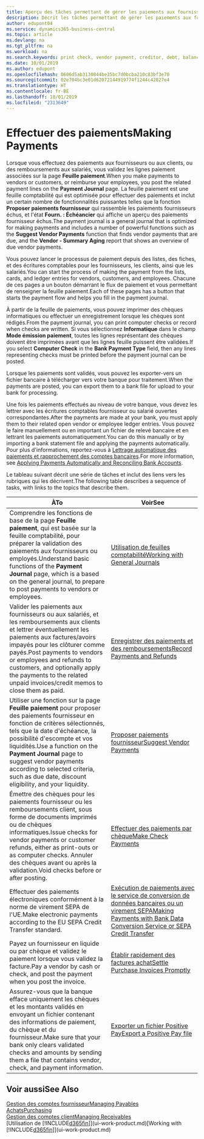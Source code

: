 ```yaml
---
title: Aperçu des tâches permettant de gérer les paiements aux fournisseurs| Microsoft Docs
description: Décrit les tâches permettant de gérer les paiements aux fournisseurs ou aux créditeurs, y compris la validation de lignes paiement et d'obtenir un aperçu du solde échu.
author: edupont04
ms.service: dynamics365-business-central
ms.topic: article
ms.devlang: na
ms.tgt_pltfrm: na
ms.workload: na
ms.search.keywords: print check, vendor payment, creditor, debt, balance due, AP
ms.date: 10/01/2019
ms.author: edupont
ms.openlocfilehash: 0606d5ab3130844be35bc7d0bcba210c83bf3e70
ms.sourcegitcommit: 02e704bc3e01d62072144919774f1244c42827e4
ms.translationtype: HT
ms.contentlocale: fr-BE
ms.lasthandoff: 10/01/2019
ms.locfileid: "2313649"
---
```

# <a name="making-payments"></a><span data-ttu-id="49214-103">Effectuer des paiements</span><span class="sxs-lookup"><span data-stu-id="49214-103">Making Payments</span></span>

<span data-ttu-id="49214-104">Lorsque vous effectuez des paiements aux fournisseurs ou aux clients, ou des remboursements aux salariés, vous validez les lignes paiement associées sur la page **Feuille paiement**.</span><span class="sxs-lookup"><span data-stu-id="49214-104">When you make payments to vendors or customers, or reimburse your employees, you post the related payment lines on the **Payment Journal** page.</span></span> <span data-ttu-id="49214-105">La feuille paiement est une feuille comptabilité qui est optimisée pour effectuer des paiements et inclut un certain nombre de fonctionnalités puissantes telles que la fonction **Proposer paiements fournisseur** qui rassemble les paiements fournisseurs échus, et l'état **Fourn. : Échéancier** qui affiche un aperçu des paiements fournisseur échus.</span><span class="sxs-lookup"><span data-stu-id="49214-105">The payment journal is a general journal that is optimized for making payments and includes a number of powerful functions such as the **Suggest Vendor Payments** function that finds vendor payments that are due, and the **Vendor - Summary Aging** report that shows an overview of due vendor payments.</span></span>  

<span data-ttu-id="49214-106">Vous pouvez lancer le processus de paiement depuis des listes, des fiches, et des écritures comptables pour les fournisseurs, les clients, ainsi que les salariés.</span><span class="sxs-lookup"><span data-stu-id="49214-106">You can start the process of making the payment from the lists, cards, and ledger entries for vendors, customers, and employees.</span></span> <span data-ttu-id="49214-107">Chacune de ces pages a un bouton démarrant le flux de paiement et vous permettant de renseigner la feuille paiement.</span><span class="sxs-lookup"><span data-stu-id="49214-107">Each of these pages has a button that starts the payment flow and helps you fill in the payment journal.</span></span>  

<span data-ttu-id="49214-108">À partir de la feuille de paiements, vous pouvez imprimer des chèques informatiques ou effectuer un enregistrement lorsque les chèques sont rédigés.</span><span class="sxs-lookup"><span data-stu-id="49214-108">From the payment journal, you can print computer checks or record when checks are written.</span></span> <span data-ttu-id="49214-109">Si vous sélectionnez **Informatique** dans le champ **Mode émission paiement**, toutes les lignes représentant des chèques doivent être imprimées avant que les lignes feuille puissent être validées.</span><span class="sxs-lookup"><span data-stu-id="49214-109">If you select **Computer Check** in the **Bank Payment Type** field, then any lines representing checks must be printed before the payment journal can be posted.</span></span>

<span data-ttu-id="49214-110">Lorsque les paiements sont validés, vous pouvez les exporter-vers un fichier bancaire à télécharger vers votre banque pour traitement.</span><span class="sxs-lookup"><span data-stu-id="49214-110">When the payments are posted, you can export them to a bank file for upload to your bank for processing.</span></span>

<span data-ttu-id="49214-111">Une fois les paiements effectués au niveau de votre banque, vous devez les lettrer avec les écritures comptables fournisseur ou salarié ouvertes correspondantes.</span><span class="sxs-lookup"><span data-stu-id="49214-111">After the payments are made at your bank, you must apply them to their related open vendor or employee ledger entries.</span></span> <span data-ttu-id="49214-112">Vous pouvez le faire manuellement ou en important un fichier de relevé bancaire et en lettrant les paiements automatiquement.</span><span class="sxs-lookup"><span data-stu-id="49214-112">You can do this manually or by importing a bank statement file and applying the payments automatically.</span></span> <span data-ttu-id="49214-113">Pour plus d'informations, reportez-vous à [Lettrage automatique des paiements et rapprochement des comptes bancaires](receivables-apply-payments-auto-reconcile-bank-accounts.md).</span><span class="sxs-lookup"><span data-stu-id="49214-113">For more information, see [Applying Payments Automatically and Reconciling Bank Accounts](receivables-apply-payments-auto-reconcile-bank-accounts.md).</span></span>

<span data-ttu-id="49214-114">Le tableau suivant décrit une série de tâches et inclut des liens vers les rubriques qui les décrivent.</span><span class="sxs-lookup"><span data-stu-id="49214-114">The following table describes a sequence of tasks, with links to the topics that describe them.</span></span>

| <span data-ttu-id="49214-115">À</span><span class="sxs-lookup"><span data-stu-id="49214-115">To</span></span> | <span data-ttu-id="49214-116">Voir</span><span class="sxs-lookup"><span data-stu-id="49214-116">See</span></span> |
| --- | --- |
|<span data-ttu-id="49214-117">Comprendre les fonctions de base de la page **Feuille paiement**, qui est basée sur la feuille comptabilité, pour préparer la validation des paiements aux fournisseurs ou employés.</span><span class="sxs-lookup"><span data-stu-id="49214-117">Understand basic functions of the **Payment Journal** page, which is a based on the general journal, to prepare to post payments to vendors or employees.</span></span>|[<span data-ttu-id="49214-118">Utilisation de feuilles comptabilité</span><span class="sxs-lookup"><span data-stu-id="49214-118">Working with General Journals</span></span>](ui-work-general-journals.md)|
|<span data-ttu-id="49214-119">Valider les paiements aux fournisseurs ou aux salariés, et les remboursements aux clients et lettrer éventuellement les paiements aux factures/avoirs impayés pour les clôturer comme payés.</span><span class="sxs-lookup"><span data-stu-id="49214-119">Post payments to vendors or employees and refunds to customers, and optionally apply the payments to the related unpaid invoices/credit memos to close them as paid.</span></span>|[<span data-ttu-id="49214-120">Enregistrer des paiements et des remboursements</span><span class="sxs-lookup"><span data-stu-id="49214-120">Record Payments and Refunds</span></span>](payables-how-post-payments-refunds.md)|
| <span data-ttu-id="49214-121">Utiliser une fonction sur la page **Feuille paiement** pour proposer des paiements fournisseur en fonction de critères sélectionnés, tels que la date d'échéance, la possibilité d'escompte et vos liquidités.</span><span class="sxs-lookup"><span data-stu-id="49214-121">Use a function on the **Payment Journal** page to suggest vendor payments according to selected criteria, such as due date, discount eligibility, and your liquidity.</span></span> |[<span data-ttu-id="49214-122">Proposer paiements fournisseur</span><span class="sxs-lookup"><span data-stu-id="49214-122">Suggest Vendor Payments</span></span>](payables-how-suggest-vendor-payments.md) |
| <span data-ttu-id="49214-123">Émettre des chèques pour les paiements fournisseur ou les remboursements client, sous forme de documents imprimés ou de chèques informatiques.</span><span class="sxs-lookup"><span data-stu-id="49214-123">Issue checks for vendor payments or customer refunds, either as print-outs or as computer checks.</span></span> <span data-ttu-id="49214-124">Annuler des chèques avant ou après la validation.</span><span class="sxs-lookup"><span data-stu-id="49214-124">Void checks before or after posting.</span></span> |[<span data-ttu-id="49214-125">Effectuer des paiements par chèque</span><span class="sxs-lookup"><span data-stu-id="49214-125">Make Check Payments</span></span>](payables-how-work-checks.md) |
|<span data-ttu-id="49214-126">Effectuer des paiements électroniques conformément à la norme de virement SEPA de l'UE.</span><span class="sxs-lookup"><span data-stu-id="49214-126">Make electronic payments according to the EU SEPA Credit Transfer standard.</span></span>|[<span data-ttu-id="49214-127">Exécution de paiements avec le service de conversion de données bancaires ou un virement SEPA</span><span class="sxs-lookup"><span data-stu-id="49214-127">Making Payments with Bank Data Conversion Service or SEPA Credit Transfer</span></span>](finance-make-payments-with-bank-data-conversion-service-or-sepa-credit-transfer.md)|
| <span data-ttu-id="49214-128">Payez un fournisseur en liquide ou par chèque et validez le paiement lorsque vous validez la facture.</span><span class="sxs-lookup"><span data-stu-id="49214-128">Pay a vendor by cash or check, and post the payment when you post the invoice.</span></span> |[<span data-ttu-id="49214-129">Établir rapidement des factures achat</span><span class="sxs-lookup"><span data-stu-id="49214-129">Settle Purchase Invoices Promptly</span></span>](finance-how-to-settle-purchase-invoices-promptly.md) |
| <span data-ttu-id="49214-130">Assurez-vous que la banque efface uniquement les chèques et les montants validés en envoyant un fichier contenant des informations de paiement, du chèque et du fournisseur.</span><span class="sxs-lookup"><span data-stu-id="49214-130">Make sure that your bank only clears validated checks and amounts by sending them a file that contains vendor, check, and payment information.</span></span> |[<span data-ttu-id="49214-131">Exporter un fichier Positive Pay</span><span class="sxs-lookup"><span data-stu-id="49214-131">Export a Positive Pay file</span></span>](finance-how-positive-pay.md) |

## <a name="see-also"></a><span data-ttu-id="49214-132">Voir aussi</span><span class="sxs-lookup"><span data-stu-id="49214-132">See Also</span></span>
[<span data-ttu-id="49214-133">Gestion des comptes fournisseur</span><span class="sxs-lookup"><span data-stu-id="49214-133">Managing Payables</span></span>](payables-manage-payables.md)  
[<span data-ttu-id="49214-134">Achats</span><span class="sxs-lookup"><span data-stu-id="49214-134">Purchasing</span></span>](purchasing-manage-purchasing.md)  
[<span data-ttu-id="49214-135">Gestion des comptes client</span><span class="sxs-lookup"><span data-stu-id="49214-135">Managing Receivables</span></span>](receivables-manage-receivables.md)  
<span data-ttu-id="49214-136">[Utilisation de [!INCLUDE[d365fin](includes/d365fin_md.md)]](ui-work-product.md)</span><span class="sxs-lookup"><span data-stu-id="49214-136">[Working with [!INCLUDE[d365fin](includes/d365fin_md.md)]](ui-work-product.md)</span></span>  
